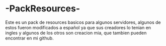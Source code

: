 # -PackResources-

Este es un pack de resources basicos para algunos servidores, algunos de estos fueron modificados a español ya que sus creadores lo tenian en ingles 
y algunos de los otros son creacion mia, que tambien pueden encontrar en mi github.

